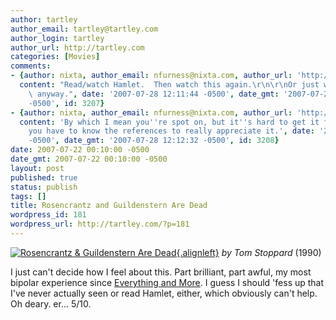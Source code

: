 ```yaml
---
author: tartley
author_email: tartley@tartley.com
author_login: tartley
author_url: http://tartley.com
categories: [Movies]
comments:
- {author: nixta, author_email: nfurness@nixta.com, author_url: 'http://nixtasinks.nixta.com',
  content: "Read/watch Hamlet.  Then watch this again.\r\n\r\nOr just watch it again\
    \ anyway.", date: '2007-07-28 12:11:44 -0500', date_gmt: '2007-07-28 12:11:44
    -0500', id: 3207}
- {author: nixta, author_email: nfurness@nixta.com, author_url: 'http://nixtasinks.nixta.com',
  content: 'By which I mean you''re spot on, but it''s hard to get it first time and
    you have to know the references to really appreciate it.', date: '2007-07-28 12:12:32
    -0500', date_gmt: '2007-07-28 12:12:32 -0500', id: 3208}
date: 2007-07-22 00:10:00 -0500
date_gmt: 2007-07-22 00:10:00 -0500
layout: post
published: true
status: publish
tags: []
title: Rosencrantz and Guildenstern Are Dead
wordpress_id: 181
wordpress_url: http://tartley.com/?p=181
---
```


[![Rosencrantz & Guildenstern Are
Dead](http://tartley.com/wp-content/uploads/2007/07/rosencrantzandguildenstern.jpg){.alignleft}](http://imdb.com/title/tt0100519/)
*by Tom Stoppard* (1990)

I just can't decide how I feel about this. Part brilliant, part awful,
my most bipolar experience since [Everything and
More](http://tartley.com/?p=12). I guess I should 'fess up that I've
never actually seen or read Hamlet, either, which obviously can't help.
Oh deary. er... 5/10.
